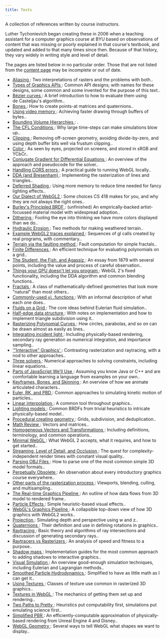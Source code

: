 ```yaml
---
title: Texts
...
```


A collection of references written by course instructors.

Luther Tychonievich began creating these in 2006 when a teaching assistant for a computer graphics course at BYU
based on observations of content that was missing or poorly explained in that course's textbook, and updated and added to that many times since then.
Because of that history, they vary widely in writing style and level of detail.

The pages are listed below in no particular order.
Those that are not listed from the [content page](../content.html) may be incomplete or out of date.

- [ Aliasing ](aliasing.html):  Two interpretations of rasters and the problems with both..
- [ Types of Graphics APIs ](api-types.html):  Common API designs; with names for these designs, some common and some invented for the purpose of this text..
- [ Bézier curves ](bezier.html):  A brief introduction to how to evaluate them using de Casteljau's algorithm..
- [ Bones ](bones.html):  How to create points-at matrices and quaternions..
- [ Using video memory ](buffers.html):  Achieving faster drawing through buffers of bytes..
- [ Bounding Volume Hierarchies ](bvh.html): .
- [ The CFL Conditions ](cfl.html):  Why large time-steps can make simulations blow up..
- [ Clipping ](clipping.html):  Removing off-screen geometry, avoiding divide-by-zero, and using depth buffer bits well via frustum clipping..
- [ Color ](color.html):  As seen by eyes, projected on screens, and stored in sRGB and YCbCr..
- [ Conjugate Gradient for Differential Equations ](conjugate-gradient.html):  An overview of the approach and pseudocode for the solver..
- [ Handling CORS errors ](cors.html):  A practical guide to running WebGL locally..
- [ DDA (and Bresenham) ](dda.html):  Implementing the rasterization of lines and triangles..
- [ Deferred Shading ](deferred.html):  Using more memory to reduce time needed for fancy lighting effects..
- [ Our Dialect of WebGL2 ](dialect.html):  Some choices CS 418 makes for you, and why they are not always the right ones..
- [ Burley's Principled BRDF ](disney-brdf.html):  (unfinished) An empirically-backed artist-focussed material model with widespread adoption..
- [ Dithering ](dither.html):  Fooling the eye into thinking we have more colors displayed than we do..
- [ Hydraulic Erosion ](erosion.html):  Two methods for making weathered terrain..
- [ Example WebGL2 traces explained ](example-traces.html):  Sequences of gl calls created by real programs, with commentary..
- [ Terrain via the faulting method ](faulting.html):  Fault computation for simple fractals..
- [ Finite Differences ](finite-differences.html):  An efficient technique for evaluating polynomials on a grid..
- [ The Student, the Fish, and Agassiz ](fish.html):  An essay from 1879 with several points, including the value and process of careful observation..
- [ Things your GPU doesn't let you program ](fixed-functionality.html):  WebGL 2's fixed functionality, including the DDA algorithm and common blending functions..
- [ Fractals ](fractal.html):  A class of mathematically-defined geometries that look more "natural" than most others..
- [ Commonly-used `gl.`functions ](gl-functions.html):  With an informal description of what each one does..
- [ Fluids on a Grid ](grid-fluids.html):  The core ideas behind Eulerian fluid simulation..
- [ Half-edge data structure ](halfedge.html):  With notes on implementation and how to implement triangle subdivision using it..
- [ Rasterizing Polynomial Curves ](implicit-curves.html):  How circles, parabolas, and so on can be drawn almost as easily as lines..
- [ Integrating incident light ](integration.html):  Including physically-based rendering, secondary ray generation as numerical integration, and importance sampling..
- [ '"Interactive" Graphics' ](interactive.html):  Contrasting rasterization and raytracing, with a nod to other approaches..
- [ Three solvers ](iterative-methods.html):  Numerical approaches to solving constraints, including linear equations..
- [ Parts of JavaScript We'll Use ](javascript.html):  Assuming you know Java or C++ and are comfortable learning a language from examples on your own..
- [ Keyframes, Bones, and Skinning ](keyframe.html):  An overview of how we animate articulated characters..
- [ Euler, RK, and PBD ](kinetics.html):  Common approaches to simulating kinetic motion of particles..
- [ Linear interpolation ](lerp.html):  A common tool throughout graphics..
- [ Lighting models ](lighting.html):  Common BRDFs from trivial heuristics to intricate physically-based model..
- [ Procedural creating geometry ](make-geom.html):  Grids, subdivision, and deduplication..
- [ Math Review ](math1.html):  Vectors and matrices..
- [ Homogeneous Vectors and Transformations ](math2.html):  Including definitions, terminology, and common operations..
- [ Minimal WebGL ](minimal-webgl.html):  What WebGL 2 accepts, what it requires, and how to get started..
- [ Streaming, Level of Detail, and Occlusion ](nanite.html):  The quest for complexity-independent render times with constant visual quality..
- [ Parsing OBJ Files ](obj.html):  How to parse one of the most common simple 3D model formats..
- [ Perpetually Obsolete ](obsolete.html):  An observation about every introductory graphics course everywhere..
- [ Other parts of the rasterization process ](other-rasterization.html):  Viewports, blending, culling, and multisampling..
- [ The Real-time Graphics Pipeline ](overview.html):  An outline of how data flows from 3D model to rendered frame..
- [ Particle Effects ](particles.html):  Simple heuristic-based visual effects..
- [ WebGL's Graphics Pipeline ](pipeline.html):  A collapsible top-down view of how 3D graphics with WebGL2 works..
- [ Projection ](projection.html):  Simulating depth and perspective using w and z..
- [ Quaternions ](quaternions.html):  Their definition and use in defining rotations in graphics..
- [ Raytracing ](rays.html):  Basic theory and algorithms of ray intersections and discussion of generating secondary rays..
- [ Raytracers vs Rasterizers ](ray-vs-rast.html):  An analysis of speed and fitness to a purpose..
- [ Shadow maps ](shadowmap.html):  Implementation guides for the most common approach to adding shadows to interactive graphics..
- [ Visual Simulation ](simulation.html):  An overview good-enough simulation techniques, including Eulerian and Lagrangian methods..
- [ Smoothed Particle Hydrodynamics ](sph.html):  Simplified to have as little math as I can get it..
- [ Using Textures ](textures2.html):  Classes of texture use common in rasterized 3D graphics..
- [ Textures in WebGL ](textures.html):  The mechanics of getting them set up and rendering..
- [ Two Paths to Pretty ](two-paths.html):  Heuristics put computability first, simulations put emulating science first..
- [ Simplified PBR ](ue4-pbr.html):  An efficiently-computable approximation of physically-based rendering from Unreal Engine 4 and Disney..
- [ WebGL Geometry ](webgl-goemetry.html):  Several ways to tell WebGL what shapes we want to display..
